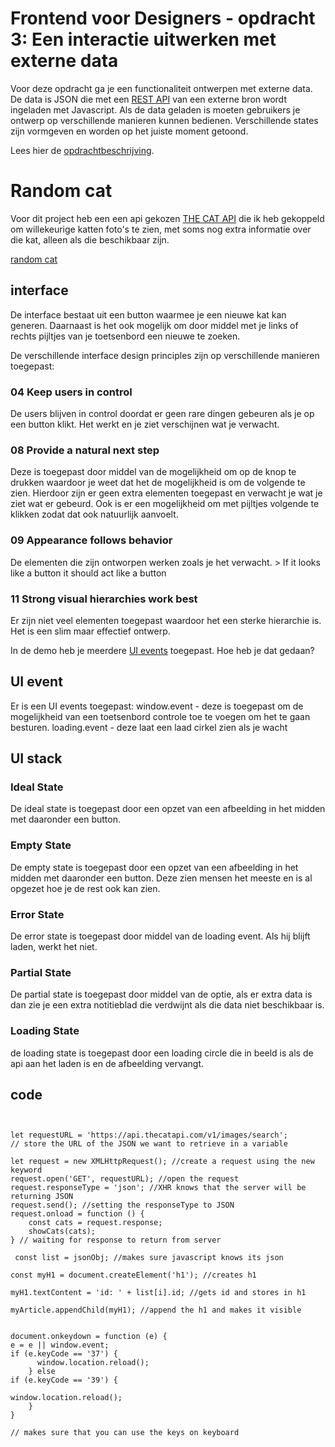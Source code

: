 # Frontend voor Designers - opdracht 3: Een interactie uitwerken met externe data

Voor deze opdracht ga je een functionaliteit ontwerpen met externe data. De data is JSON die met een [REST API](https://developer.mozilla.org/en-US/docs/Glossary/REST) van een externe bron wordt ingeladen met Javascript.  Als de data geladen is moeten gebruikers je ontwerp op verschillende manieren kunnen bedienen. Verschillende states zijn vormgeven en worden op het juiste moment getoond.

Lees hier de [opdrachtbeschrijving](./opdrachtbeschrijving.md).


# Random cat
Voor dit project heb een een api gekozen [THE CAT API](https://api.thecatapi.com) die ik heb gekoppeld om willekeurige katten foto's te zien, met soms nog extra informatie over die kat, alleen als die beschikbaar zijn.

[random cat](https://asprengers.github.io/frontend-voor-designers-1920/opdracht3/demo/index.html)

## interface
De interface bestaat uit een button waarmee je een nieuwe kat kan generen. Daarnaast is het ook mogelijk om door middel met je links of rechts pijltjes van je toetsenbord een nieuwe te zoeken.

De verschillende interface design principles zijn op verschillende manieren toegepast:
### 04 Keep users in control
De users blijven in control doordat er geen rare dingen gebeuren als je op een button klikt. Het werkt en je ziet verschijnen wat je verwacht.

### 08 Provide a natural next step
Deze is toegepast door middel van de mogelijkheid om op de knop te drukken waardoor je weet dat het de mogelijkheid is om de volgende te zien. Hierdoor zijn er geen extra elementen toegepast en verwacht je wat je ziet wat er gebeurd. Ook is er een mogelijkheid om met pijltjes volgende te klikken zodat dat ook natuurlijk aanvoelt.

### 09 Appearance follows behavior
De elementen die zijn ontworpen werken zoals je het verwacht.  >  If it looks like a button it should act like a button 

### 11 Strong visual hierarchies work best
Er zijn niet veel elementen toegepast waardoor het een sterke hierarchie is. Het is een slim maar effectief ontwerp.

In de demo heb je meerdere [UI events](https://developer.mozilla.org/en-US/docs/Web/API/UIEvent) toegepast. Hoe heb je dat gedaan?
 
## UI event
Er is een UI events toegepast:
window.event - deze is toegepast om de mogelijkheid van een toetsenbord controle toe te voegen om het te gaan besturen. 
loading.event - deze laat een laad cirkel zien als je wacht

## UI stack
### Ideal State
De ideal state is toegepast door een opzet van een afbeelding in het midden met daaronder een button.
### Empty State
De empty state is toegepast door een opzet van een afbeelding in het midden met daaronder een button. Deze zien mensen het meeste en is al opgezet hoe je de rest ook kan zien.
### Error State
De error state is toegepast door middel van de loading event. Als hij blijft laden, werkt het niet.
### Partial State
De partial state is toegepast door middel van de optie, als er extra data is dan zie je een extra notitieblad die verdwijnt als die data niet beschikbaar is.
### Loading State
de loading state is toegepast door een loading circle die in beeld is als de api aan het laden is en de afbeelding vervangt.


## code
``` const header = document.querySelector('header'); //grab references to the <header>  elements and store them in variables:


let requestURL = 'https://api.thecatapi.com/v1/images/search';
// store the URL of the JSON we want to retrieve in a variable

let request = new XMLHttpRequest(); //create a request using the new keyword
request.open('GET', requestURL); //open the request
request.responseType = 'json'; //XHR knows that the server will be returning JSON
request.send(); //setting the responseType to JSON
request.onload = function () {
    const cats = request.response;
    showCats(cats);
} // waiting for response to return from server

 const list = jsonObj; //makes sure javascript knows its json

const myH1 = document.createElement('h1'); //creates h1
        
myH1.textContent = 'id: ' + list[i].id; //gets id and stores in h1
        
myArticle.appendChild(myH1); //append the h1 and makes it visible
      
      
document.onkeydown = function (e) {
e = e || window.event;
if (e.keyCode == '37') {
      window.location.reload();
    } else
if (e.keyCode == '39') {

window.location.reload();
    }
}

// makes sure that you can use the keys on keyboard
        
        